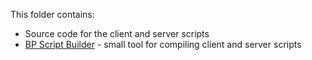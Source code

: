 This folder contains:

* Source code for the client and server scripts
* [BP Script Builder](scripts-src\build-scripts.md) \- small tool for compiling client and server scripts